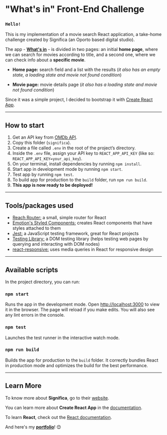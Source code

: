 # "What's in" Front-End Challenge

### `Hello!`

This is my implementation of a movie search React application, a take-home challenge created by Significa (an Oporto based digital studio).

The app - [**What's in**](https://whats-in.netlify.app/) - is divided in two pages: an initial **home page**, where we can search for movies according to title, and a second one, where we can check info about a **specific movie**.

- **Home page:** search field and a list with the results (_it also has an empty state, a loading state and movie not found condition_)

- **Movie page:** movie details page (_it also has a loading state and movie not found condition_)

Since it was a simple project, I decided to bootstrap it with [Create React App](https://github.com/facebook/create-react-app).

---

## How to start

1. Get an API key from [OMDb API](http://www.omdbapi.com/).
2. Copy this folder (`significa`).
3. Create a file called `.env` in the root of the project’s directory.
4. Inside the `.env` file, assign your API key to `REACT_APP_API_KEY` (like so: `REACT_APP_API_KEY=your_api_key`).
5. On your terminal, install dependencies by running `npm install`.
6. Start app in development mode by running `npm start`.
7. Test app by running `npm test`.
8. To build app for production to the `build` folder, run `npm run build`.
9. **This app is now ready to be deployed!**

---

## Tools/packages used

- [Reach Router:](https://reach.tech/router/) a small, simple router for React
- [Emotion's Styled Components:](https://emotion.sh/docs/styled) creates React components that have styles attached to them
- [Jest:](https://jestjs.io/docs/en/getting-started) a JavaScript testing framework, great for React projects
- [Testing Library:](https://testing-library.com/docs/dom-testing-library/intro) a DOM testing library (helps testing web pages by querying and interacting with DOM nodes)
- [react-responsive:](https://www.npmjs.com/package/react-responsive) uses media queries in React for responsive design
---

## Available scripts

In the project directory, you can run:

### `npm start`

Runs the app in the development mode. Open [http://localhost:3000](http://localhost:3000) to view it in the browser. The page will reload if you make edits. You will also see any lint errors in the console.

### `npm test`

Launches the test runner in the interactive watch mode.

### `npm run build`

Builds the app for production to the `build` folder. It correctly bundles React in production mode and optimizes the build for the best performance.

---

## Learn More

To know more about **Significa**, go to their [website](https://significa.pt/).

You can learn more about **Create React App** in the [documentation](https://facebook.github.io/create-react-app/docs/getting-started).

To learn **React**, check out the [React documentation](https://reactjs.org/).

And here's my [**portfolio**](https://isabelmoreira.me)! 😊
